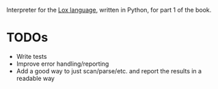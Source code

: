 Interpreter for the [Lox language](https://craftinginterpreters.com/the-lox-language.html), written in Python, for part 1 of the book.

# TODOs
* Write tests
* Improve error handling/reporting
* Add a good way to just scan/parse/etc. and report the results in a readable way